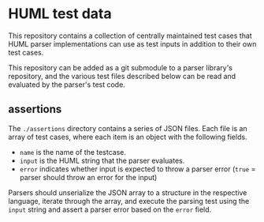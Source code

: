 # HUML test data

This repository contains a collection of centrally maintained test cases that HUML parser implementations can use as test inputs in addition to their own test cases.

This repository can be added as a git submodule to a parser library's repository, and the various test files described below can be read and evaluated by the parser's test code.

## assertions
The `./assertions` directory contains a series of JSON files. Each file is an array of test cases, where each item is an object with the following fields.

- `name` is the name of the testcase.
- `input` is the HUML string that the parser evaluates.
- `error` indicates whether input is expected to throw a parser error (`true` = parser should throw an error for the input)

Parsers should unserialize the JSON array to a structure in the respective language, iterate through the array, and execute the parsing test using the `input` string and assert a parser error based on the `error` field.
